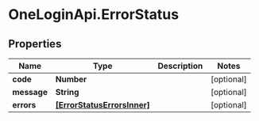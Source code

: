 # OneLoginApi.ErrorStatus

## Properties

Name | Type | Description | Notes
------------ | ------------- | ------------- | -------------
**code** | **Number** |  | [optional] 
**message** | **String** |  | [optional] 
**errors** | [**[ErrorStatusErrorsInner]**](ErrorStatusErrorsInner.md) |  | [optional] 


